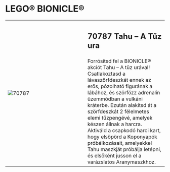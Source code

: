 # LEGO® BIONICLE®

<table width="100%">
<tr>
<td rowspan="2" width="50%"><img alt="70787" src="https://www.lego.com/cdn/cs/catalog/assets/blt17452cfefb434398/1/LEGO_70787_box1_in_1488.png"></td>
<td><h2>70787 Tahu – A Tűz ura</h2></td>
</tr>
<tr>
<td>Forrósítsd fel a BIONICLE® akciót Tahu – A tűz urával! Csatlakoztasd a lávaszörfdeszkát ennek az erős, pózolható figurának a lábához, és szörfözz adrenalin üzemmódban a vulkáni kráterbe. Ezután alakítsd át a szörfdeszkát 2 félelmetes elemi tűzpengévé, amelyek készen állnak a harcra. Aktiváld a csapkodó harci kart, hogy elsöpörd a Koponyapók próbálkozásait, amelyekkel Tahu maszkját próbálja letépni, és elsőként jusson el a varázslatos Aranymaszkhoz.</td>
</tr>
</table>